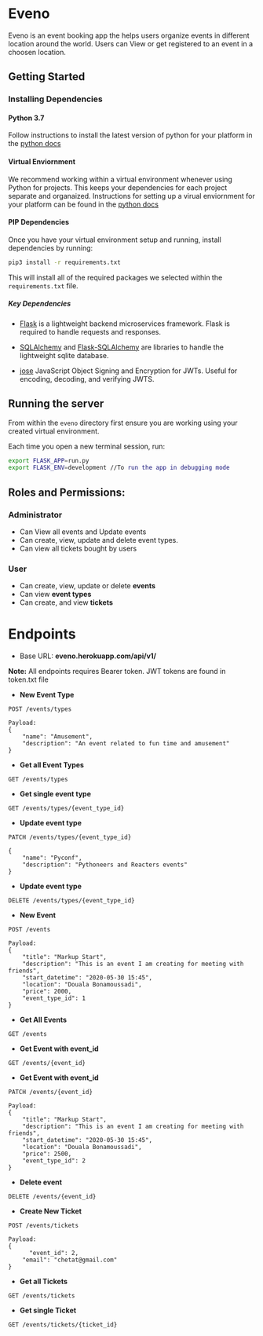# Eveno
Eveno is an event booking app the helps users organize events in different location around the world. Users can View or get registered to an event in a choosen location.

## Getting Started

### Installing Dependencies

#### Python 3.7

Follow instructions to install the latest version of python for your platform in the [python docs](https://docs.python.org/3/using/unix.html#getting-and-installing-the-latest-version-of-python)

#### Virtual Enviornment

We recommend working within a virtual environment whenever using Python for projects. This keeps your dependencies for each project separate and organaized. Instructions for setting up a virual enviornment for your platform can be found in the [python docs](https://packaging.python.org/guides/installing-using-pip-and-virtual-environments/)

#### PIP Dependencies

Once you have your virtual environment setup and running, install dependencies by running:

```bash
pip3 install -r requirements.txt
```

This will install all of the required packages we selected within the `requirements.txt` file.

##### Key Dependencies

- [Flask](http://flask.pocoo.org/)  is a lightweight backend microservices framework. Flask is required to handle requests and responses.

- [SQLAlchemy](https://www.sqlalchemy.org/) and [Flask-SQLAlchemy](https://flask-sqlalchemy.palletsprojects.com/en/2.x/) are libraries to handle the lightweight sqlite database. 
- [jose](https://python-jose.readthedocs.io/en/latest/) JavaScript Object Signing and Encryption for JWTs. Useful for encoding, decoding, and verifying JWTS.

## Running the server

From within the `eveno` directory first ensure you are working using your created virtual environment.

Each time you open a new terminal session, run:


```bash
export FLASK_APP=run.py 
export FLASK_ENV=development //To run the app in debugging mode 
```

## Roles and Permissions:
### Administrator
- Can View all events and Update events
- Can create, view, update and delete event types.
- Can view all tickets bought by users

### User
- Can create, view, update or delete **events**
- Can view **event types**
- Can create, and view **tickets**

# Endpoints
- Base URL: **eveno.herokuapp.com/api/v1/**

**Note:** All endpoints requires Bearer token. JWT tokens are found in token.txt file

- **New Event Type**
```
POST /events/types

Payload:
{
	"name": "Amusement",
	"description": "An event related to fun time and amusement"
}
```

- **Get all Event Types**
```
GET /events/types
```

- **Get single event type**
```
GET /events/types/{event_type_id}
```

- **Update event type**
```
PATCH /events/types/{event_type_id}

{
	"name": "Pyconf",
	"description": "Pythoneers and Reacters events"
}
```

- **Update event type**
```
DELETE /events/types/{event_type_id}
```

- **New Event**
```
POST /events

Payload:
{
	"title": "Markup Start",
	"description": "This is an event I am creating for meeting with friends",
	"start_datetime": "2020-05-30 15:45",
	"location": "Douala Bonamoussadi",
	"price": 2000,
	"event_type_id": 1
}
```

- **Get All Events**
```
GET /events
```

- **Get Event with event_id**
```
GET /events/{event_id}
```

- **Get Event with event_id**
```
PATCH /events/{event_id}

Payload:
{
	"title": "Markup Start",
	"description": "This is an event I am creating for meeting with friends",
	"start_datetime": "2020-05-30 15:45",
	"location": "Douala Bonamoussadi",
	"price": 2500,
	"event_type_id": 2
}
```

- **Delete event**
```
DELETE /events/{event_id}
```

- **Create New Ticket**
```
POST /events/tickets

Payload:
{
	  "event_id": 2,
    "email": "chetat@gmail.com"
}
```

- **Get all Tickets**
```
GET /events/tickets
```
- **Get single Ticket**
```
GET /events/tickets/{ticket_id}
```